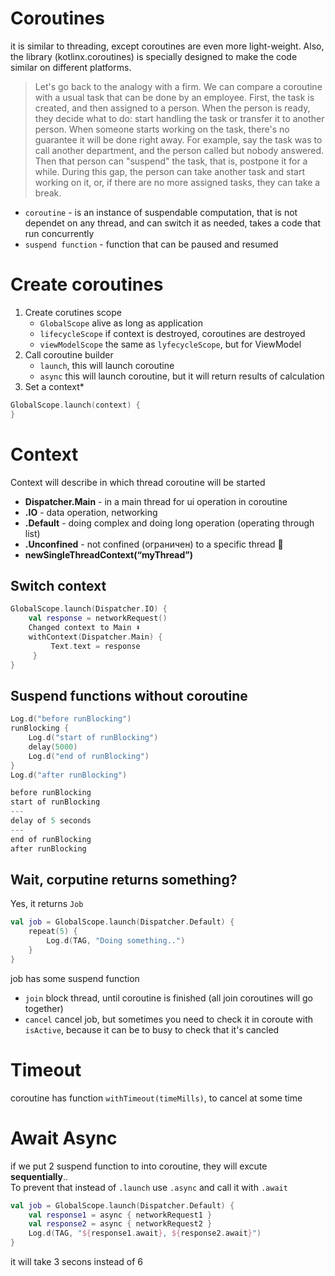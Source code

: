 # Coroutines

it is similar to threading, except coroutines are even more light-weight. Also, the library (kotlinx.coroutines) is specially designed to make the code similar on different platforms.

> Let's go back to the analogy with a firm. We can compare a coroutine with a usual task that can be done by an employee. First, the task is created, and then assigned to a person. When the person is ready, they decide what to do: start handling the task or transfer it to another person. When someone starts working on the task, there's no guarantee it will be done right away. For example, say the task was to call another department, and the person called but nobody answered. Then that person can "suspend" the task, that is, postpone it for a while. During this gap, the person can take another task and start working on it, or, if there are no more assigned tasks, they can take a break.

- `coroutine` - is an instance of suspendable computation, that is not dependet on any thread, and can switch it as needed, takes a code that run concurrently
- `suspend function` - function that can be paused and resumed



# Create coroutines 

1. Create corutines scope
   - `GlobalScope` alive as long as application
   - `lifecycleScope` if context is destroyed, coroutines are destroyed
   - `viewModelScope` the same as `lyfecycleScope`, but for ViewModel
3. Call coroutine builder
   - `launch`, this will launch coroutine
   - `async` this will launch coroutine, but it will return results of calculation
5. Set a context*
```kotlin
GlobalScope.launch(context) {
}
```

# Context

Context will describe in which thread coroutine will be started

- **Dispatcher.Main** - in a main thread for ui operation in coroutine 
- **.IO** - data operation, networking
- **.Default** - doing complex and doing long operation (operating through list)
- **.Unconfined** - not confined (ограничен) to a specific thread 🧵 
- **newSingleThreadContext(“myThread”)**

## Switch context

```kotlin
GlobalScope.launch(Dispatcher.IO) {
    val response = networkRequest()
    Changed context to Main ⬇️
    withContext(Dispatcher.Main) {
         Text.text = response
     }
}
```

## Suspend functions without coroutine

```kotlin
Log.d("before runBlocking")
runBlocking {
    Log.d("start of runBlocking")
    delay(5000)
    Log.d("end of runBlocking")
}
Log.d("after runBlocking")
```
```kotlin
before runBlocking
start of runBlocking
---
delay of 5 seconds
---
end of runBlocking
after runBlocking
```

## Wait, corputine returns something? 

Yes, it returns `Job`

```kotlin
val job = GlobalScope.launch(Dispatcher.Default) {
    repeat(5) {
        Log.d(TAG, "Doing something..")
    }    
}
```
job has some suspend function
- `join` block thread, until coroutine is finished (all join coroutines will go together)
- `cancel` cancel job, but sometimes you need to check it in coroute with `isActive`, because it can be to busy to check that it's cancled

# Timeout

coroutine has function `withTimeout(timeMills)`, to cancel at some time

# Await Async

if we put 2 suspend function to into coroutine, they will excute **sequentially**..  
To prevent that instead of `.launch` use `.async` and call it with `.await`

```kotlin
val job = GlobalScope.launch(Dispatcher.Default) {
    val response1 = async { networkRequest1 }
    val response2 = async { networkRequest2 }
    Log.d(TAG, "${response1.await}, ${response2.await}")
}
```
it will take 3 secons instead of 6
